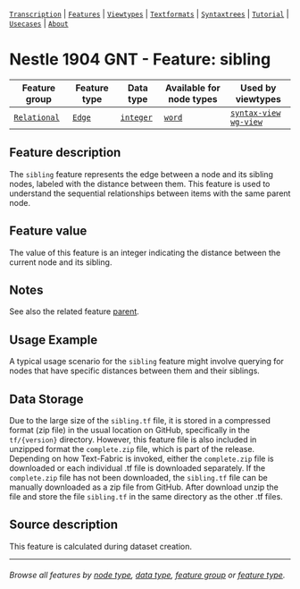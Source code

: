 <a name="start"></a>
[`Transcription`](../transcription.md#start) | [`Features`](README.md#start) | [`Viewtypes`](../viewtypes.md#start) | [`Textformats`](../textformats.md#start) |  [`Syntaxtrees`](../syntaxtrees.md#start) | [`Tutorial`](../../tutorial/README.md#start) | [`Usecases`](../usecases/README.md#start) | [`About`](../about.md#start)

# Nestle 1904 GNT - Feature: sibling

Feature group | Feature type | Data type | Available for node types | Used by viewtypes
---  | --- | --- | --- | ---
[`Relational`](featuresbygroup.md#relational-features) | [`Edge`](featuresbyfeaturetype.md#edge-features) | [`integer`](featuresbydatatype.md#integer-datatype)  | [`word`](featuresbynodetype.md#word-nodes) | [`syntax-view`](../syntax-view.md#start) [`wg-view`](../wg-view.md#start)

## Feature description

The `sibling` feature represents the edge between a node and its sibling nodes, labeled with the distance between them. This feature is used to understand the sequential relationships between items with the same parent node.


## Feature value

The value of this feature is an integer indicating the distance between the current node and its  sibling.


## Notes

See also the related feature [parent](parent.md#start).

## Usage Example

A typical usage scenario for the `sibling` feature might involve querying for nodes that have specific distances between them and their  siblings.

## Data Storage

Due to the large size of the `sibling.tf` file, it is stored in a compressed format (zip file) in the usual location on GitHub, specifically in the `tf/{version}` directory. However, this feature file is also included in unzipped format the `complete.zip` file, which is part of the release. Depending on how Text-Fabric is invoked, either the `complete.zip` file is downloaded or each individual .tf file is downloaded separately. If the `complete.zip` file has not been downloaded, the `sibling.tf` file can be manually downloaded as a zip file from GitHub. After download unzip the file and store the file `sibling.tf` in the same directory as the other .tf files.



## Source description

This feature is calculated during dataset creation.

---
###### *Browse all features by [node type](featuresbynodetype.md#start), [data type](featuresbydatatype.md#start), [feature group](featuresbygroup.md#start) or [feature type](featuresbyfeaturetype.md#start).*
